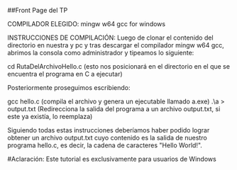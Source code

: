 ##Front Page del TP

COMPILADOR ELEGIDO: mingw w64 gcc for windows

INSTRUCCIONES DE COMPILACIÓN: Luego de clonar el contenido del directorio en nuestra y pc y tras descargar el compilador mingw w64 gcc, abrimos la consola como administrador y tipeamos lo siguiente:

cd RutaDelArchivoHello.c (esto nos posicionará en el directorio en el que se encuentra el programa en C a ejecutar)

Posteriormente proseguimos escribiendo:

gcc hello.c (compila el archivo y genera un ejecutable llamado a.exe)
.\a > output.txt (Redirecciona la salida del programa a un archivo output.txt, si este ya existía, lo reemplaza)

Siguiendo todas estas instrucciones deberíamos haber podido lograr obtener un archivo output.txt cuyo contenido es la salida de nuestro programa hello.c, es decir, la cadena de caracteres "Hello World!".

#Aclaración: Este tutorial es exclusivamente para usuarios de Windows


